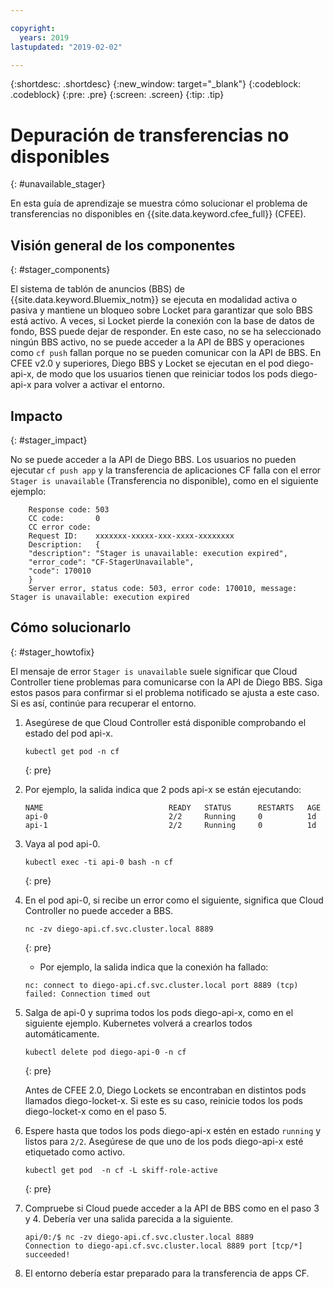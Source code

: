 ```yaml
---

copyright:
  years: 2019
lastupdated: "2019-02-02"

---
```


{:shortdesc: .shortdesc}
{:new_window: target="_blank"}
{:codeblock: .codeblock}
{:pre: .pre}
{:screen: .screen}
{:tip: .tip}

# Depuración de transferencias no disponibles
{: #unavailable_stager}

En esta guía de aprendizaje se muestra cómo solucionar el problema de transferencias no disponibles en {{site.data.keyword.cfee_full}} (CFEE).

## Visión general de los componentes
{: #stager_components}

El sistema de tablón de anuncios (BBS) de {{site.data.keyword.Bluemix_notm}} se ejecuta en modalidad activa o pasiva y mantiene un bloqueo sobre Locket para garantizar que solo BBS está activo. A veces, si Locket pierde la conexión con la base de datos de fondo, BSS puede dejar de responder. En este caso, no se ha seleccionado ningún BBS activo, no se puede acceder a la API de BBS y operaciones como `cf push` fallan porque no se pueden comunicar con la API de BBS.
En CFEE v2.0 y superiores, Diego BBS y Locket se ejecutan en el pod diego-api-x, de modo que los usuarios tienen que reiniciar todos los pods diego-api-x para volver a activar el entorno.

## Impacto
{: #stager_impact}

No se puede acceder a la API de Diego BBS. Los usuarios no pueden ejecutar `cf push app` y la transferencia de aplicaciones CF falla con el error `Stager is unavailable` (Transferencia no disponible), como en el siguiente ejemplo:

```
    Response code: 503
    CC code:       0
    CC error code:
    Request ID:    xxxxxxx-xxxxx-xxx-xxxx-xxxxxxxx
    Description:   {
    "description": "Stager is unavailable: execution expired",
    "error_code": "CF-StagerUnavailable",
    "code": 170010
    }
    Server error, status code: 503, error code: 170010, message: Stager is unavailable: execution expired
```

## Cómo solucionarlo
{: #stager_howtofix}

El mensaje de error `Stager is unavailable` suele significar que Cloud Controller tiene problemas para comunicarse con la API de Diego BBS.
Siga estos pasos para confirmar si el problema notificado se ajusta a este caso.
Si es así, continúe para recuperar el entorno.

1. Asegúrese de que Cloud Controller está disponible comprobando el estado del pod api-x.

    ```
    kubectl get pod -n cf
    ```
    {: pre}

2. Por ejemplo, la salida indica que 2 pods api-x se están ejecutando:
    ```
    NAME                            READY   STATUS      RESTARTS   AGE
    api-0                           2/2     Running     0          1d
    api-1                           2/2     Running     0          1d
    ```

3. Vaya al pod api-0.

    ```
    kubectl exec -ti api-0 bash -n cf
    ```
    {: pre}

4. En el pod api-0, si recibe un error como el siguiente, significa que Cloud Controller no puede acceder a BBS.
    ```
    nc -zv diego-api.cf.svc.cluster.local 8889

    ```
    {: pre}

    - Por ejemplo, la salida indica que la conexión ha fallado:
    ```
    nc: connect to diego-api.cf.svc.cluster.local port 8889 (tcp) failed: Connection timed out
    ```

5. Salga de api-0 y suprima todos los pods diego-api-x, como en el siguiente ejemplo. Kubernetes volverá a crearlos todos automáticamente.

    ```
    kubectl delete pod diego-api-0 -n cf
    ```
    {: pre}

    Antes de CFEE 2.0, Diego Lockets se encontraban en distintos pods llamados diego-locket-x. Si este es su caso, reinicie todos los pods diego-locket-x como en el paso 5.

6. Espere hasta que todos los pods diego-api-x estén en estado `running` y listos para `2/2`. Asegúrese de que uno de los pods diego-api-x esté etiquetado como activo.

    ```
    kubectl get pod  -n cf -L skiff-role-active
    ```
    {: pre}

7. Compruebe si Cloud puede acceder a la API de BBS como en el paso 3 y 4. Debería ver una salida parecida a la siguiente.

    ```
    api/0:/$ nc -zv diego-api.cf.svc.cluster.local 8889
    Connection to diego-api.cf.svc.cluster.local 8889 port [tcp/*] succeeded!
    ```

8. El entorno debería estar preparado para la transferencia de apps CF.
